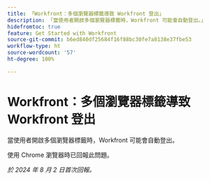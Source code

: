```yaml
---
title: 「Workfront：多個瀏覽器標籤導致 Workfront 登出」
description: 「當使用者開啟多個瀏覽器標籤時，Workfront 可能會自動登出。」
hidefromtoc: true
feature: Get Started with Workfront
source-git-commit: b6ed840df25684f16f88bc30fe7a8138e37fbe53
workflow-type: ht
source-wordcount: '57'
ht-degree: 100%

---
```



# Workfront：多個瀏覽器標籤導致 Workfront 登出

當使用者開啟多個瀏覽器標籤時，Workfront 可能會自動登出。

使用 Chrome 瀏覽器時已回報此問題。

_於 2024 年 8 月 2 日首次回報。_
